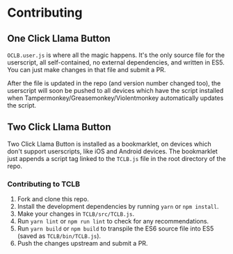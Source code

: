 # Contributing

## One Click Llama Button

`OCLB.user.js` is where all the magic happens. It's the only source file for the userscript, all self-contained, no external dependencies, and written in ES5. You can just make changes in that file and submit a PR.

After the file is updated in the repo (and version number changed too), the userscript will soon be pushed to all devices which have the script installed when Tampermonkey/Greasemonkey/Violentmonkey automatically updates the script.

## Two Click Llama Button

Two Click Llama Button is installed as a bookmarklet, on devices which don't support userscripts, like iOS and Android devices. The bookmarklet just appends a script tag linked to the `TCLB.js` file in the root directory of the repo.

### Contributing to TCLB

1. Fork and clone this repo.
2. Install the development dependencies by running `yarn` or `npm install`.
3. Make your changes in `TCLB/src/TCLB.js`.
4. Run `yarn lint` or `npm run lint` to check for any recommendations.
5. Run `yarn build` or `npm build` to transpile the ES6 source file into ES5 (saved as `TCLB/bin/TCLB.js`).
6. Push the changes upstream and submit a PR.
